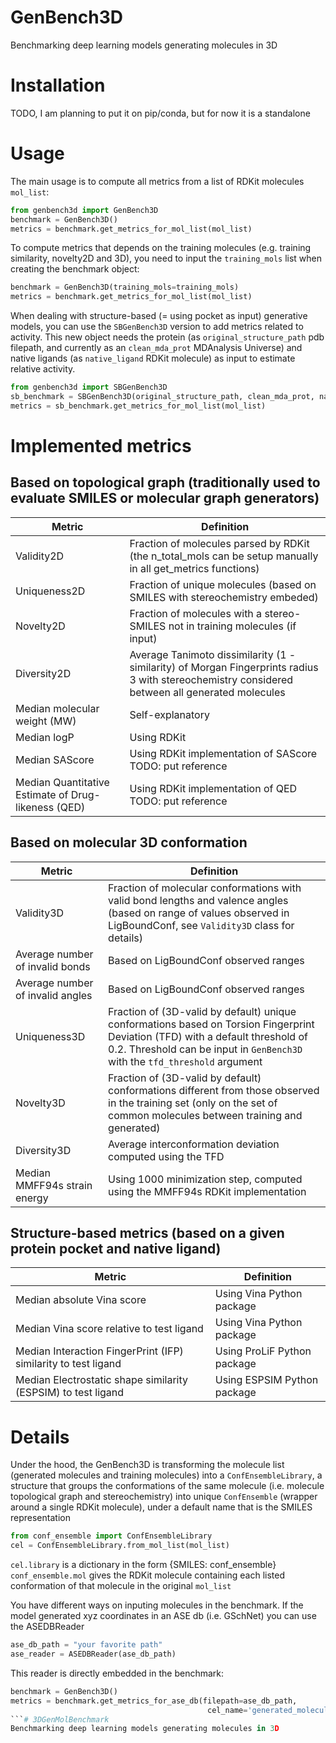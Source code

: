 # GenBench3D
Benchmarking deep learning models generating molecules in 3D

# Installation
TODO, I am planning to put it on pip/conda, but for now it is a standalone

# Usage
The main usage is to compute all metrics from a list of RDKit molecules `mol_list`:
```python
from genbench3d import GenBench3D
benchmark = GenBench3D()
metrics = benchmark.get_metrics_for_mol_list(mol_list)
```

To compute metrics that depends on the training molecules (e.g. training similarity, novelty2D and 3D), you need to input the `training_mols` list when creating the benchmark object:
```python
benchmark = GenBench3D(training_mols=training_mols)
metrics = benchmark.get_metrics_for_mol_list(mol_list)
```

When dealing with structure-based (= using pocket as input) generative models, you can use the `SBGenBench3D` version to add metrics related to activity. This new object needs the protein (as `original_structure_path` pdb filepath, and currently as an `clean_mda_prot` MDAnalysis Universe) and native ligands (as `native_ligand` RDKit molecule) as input to estimate relative activity.
```python
from genbench3d import SBGenBench3D
sb_benchmark = SBGenBench3D(original_structure_path, clean_mda_prot, native_ligand)
metrics = sb_benchmark.get_metrics_for_mol_list(mol_list)
```

# Implemented metrics

## Based on topological graph (traditionally used to evaluate SMILES or molecular graph generators)

| Metric | Definition |
| --- | --- |
| Validity2D | Fraction of molecules parsed by RDKit (the n_total_mols can be setup manually in all get_metrics functions) |
| Uniqueness2D | Fraction of unique molecules (based on SMILES with stereochemistry embeded) |
| Novelty2D | Fraction of molecules with a stereo-SMILES not in training molecules (if input) |
| Diversity2D | Average Tanimoto dissimilarity (1 - similarity) of Morgan Fingerprints radius 3 with stereochemistry considered between all generated molecules|
| Median molecular weight (MW) | Self-explanatory |
| Median logP | Using RDKit |
| Median SAScore | Using RDKit implementation of SAScore TODO: put reference |
| Median Quantitative Estimate of Drug-likeness (QED) | Using RDKit implementation of QED TODO: put reference |

## Based on molecular 3D conformation

| Metric | Definition |
| --- | --- |
| Validity3D | Fraction of molecular conformations with valid bond lengths and valence angles (based on range of values observed in LigBoundConf, see `Validity3D` class for details) |
| Average number of invalid bonds | Based on LigBoundConf observed ranges |
| Average number of invalid angles | Based on LigBoundConf observed ranges |
| Uniqueness3D | Fraction of (3D-valid by default) unique conformations based on Torsion Fingerprint Deviation (TFD) with a default threshold of 0.2. Threshold can be input in `GenBench3D` with the `tfd_threshold` argument |
| Novelty3D | Fraction of (3D-valid by default) conformations different from those observed in the training set (only on the set of common molecules between training and generated)  |
| Diversity3D | Average interconformation deviation computed using the TFD|
| Median MMFF94s strain energy | Using 1000 minimization step, computed using the MMFF94s RDKit implementation |

## Structure-based metrics (based on a given protein pocket and native ligand)

| Metric | Definition |
| --- | --- |
| Median absolute Vina score | Using Vina Python package |
| Median Vina score relative to test ligand | Using Vina Python package |
| Median Interaction FingerPrint (IFP) similarity to test ligand | Using ProLiF Python package |
| Median Electrostatic shape similarity (ESPSIM) to test ligand | Using ESPSIM Python package |


# Details
Under the hood, the GenBench3D is transforming the molecule list (generated molecules and training molecules) into a `ConfEnsembleLibrary`, a structure that groups the conformations of the same molecule (i.e. molecule topological graph and stereochemistry) into unique `ConfEnsemble` (wrapper around a single RDKit molecule), under a default name that is the SMILES representation
```python
from conf_ensemble import ConfEnsembleLibrary
cel = ConfEnsembleLibrary.from_mol_list(mol_list)
```
`cel.library` is a dictionary in the form {SMILES: conf_ensemble}
`conf_ensemble.mol` gives the RDKit molecule containing each listed conformation of that molecule in the original `mol_list`

You have different ways on inputing molecules in the benchmark.
If the model generated xyz coordinates in an ASE db (i.e. GSchNet) you can use the ASEDBReader
```python
ase_db_path = "your favorite path"
ase_reader = ASEDBReader(ase_db_path)
```

This reader is directly embedded in the benchmark:
```python
benchmark = GenBench3D()
metrics = benchmark.get_metrics_for_ase_db(filepath=ase_db_path,
                                            cel_name='generated_molecules')
```# 3DGenMolBenchmark
Benchmarking deep learning models generating molecules in 3D
